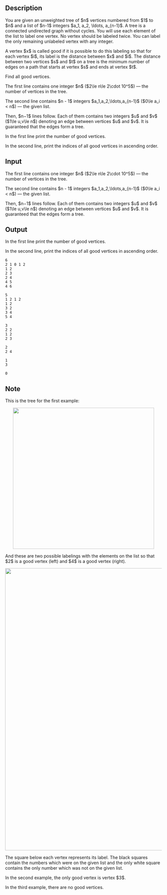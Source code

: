 ## Description

<div><p>You are given an unweighted tree of $n$ vertices numbered from $1$ to $n$ and a list of $n-1$ integers $a_1, a_2, \ldots, a_{n-1}$. A tree is a connected undirected graph without cycles. You will use each element of the list to label one vertex. No vertex should be labeled twice. You can label the only remaining unlabeled vertex with any integer. </p><p>A vertex $x$ is called <span class="tex-font-style-it">good</span> if it is possible to do this labeling so that for each vertex $i$, its label is the distance between $x$ and $i$. The distance between two vertices $s$ and $t$ on a tree is the minimum number of edges on a path that starts at vertex $s$ and ends at vertex $t$. </p><p>Find all good vertices.</p></div><div class="input-specification"><p>The first line contains one integer $n$ ($2\le n\le 2\cdot 10^5$) — the number of vertices in the tree.</p><p>The second line contains $n - 1$ integers $a_1,a_2,\ldots,a_{n-1}$ ($0\le a_i &lt; n$)&nbsp;— the given list.</p><p>Then, $n−1$ lines follow. Each of them contains two integers $u$ and $v$ ($1\le u,v\le n$) denoting an edge between vertices $u$ and $v$. It is guaranteed that the edges form a tree.</p></div><div class="output-specification"><p>In the first line print the number of good vertices.</p><p>In the second line, print the indices of all good vertices <span class="tex-font-style-bf">in ascending order</span>.</p></div>

## Input

<p>The first line contains one integer $n$ ($2\le n\le 2\cdot 10^5$) — the number of vertices in the tree.</p><p>The second line contains $n - 1$ integers $a_1,a_2,\ldots,a_{n-1}$ ($0\le a_i &lt; n$)&nbsp;— the given list.</p><p>Then, $n−1$ lines follow. Each of them contains two integers $u$ and $v$ ($1\le u,v\le n$) denoting an edge between vertices $u$ and $v$. It is guaranteed that the edges form a tree.</p>

## Output

<p>In the first line print the number of good vertices.</p><p>In the second line, print the indices of all good vertices <span class="tex-font-style-bf">in ascending order</span>.</p>





```input1
6
2 1 0 1 2
1 2
2 3
2 4
4 5
4 6
```




```input2
5
1 2 1 2
1 2
3 2
3 4
5 4
```




```input3
3
2 2
1 2
2 3
```




```output1
2
2 4
```




```output2
1
3
```




```output3
0
```



## Note

<p>This is the tree for the first example: </p><center> <img class="tex-graphics" src="file://diRdSo0t.png" style="max-width: 100.0%;max-height: 100.0%;" width="454px"> </center><p>And these are two possible labelings with the elements on the list so that $2$ is a good vertex (left) and $4$ is a good vertex (right).</p><center> <img class="tex-graphics" src="file://ej4118bA.png" style="max-width: 100.0%;max-height: 100.0%;" width="907px"> </center><p>The square below each vertex represents its label. The black squares contain the numbers which were on the given list and the only white square contains the only number which was not on the given list.</p><p>In the second example, the only good vertex is vertex $3$.</p><p>In the third example, there are no good vertices.</p>
